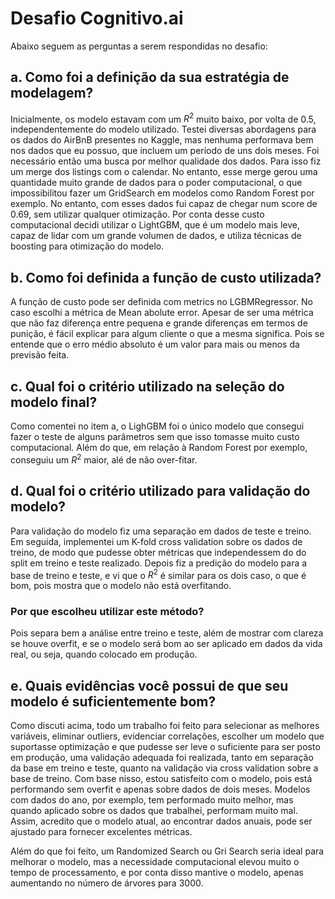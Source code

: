 # Desafio Cognitivo.ai

Abaixo seguem as perguntas a serem respondidas no desafio:

## a. Como foi a definição da sua estratégia de modelagem?

Inicialmente, os modelo estavam com um $R^2$ muito baixo, por volta de 0.5, independentemente do modelo utilizado. Testei diversas abordagens para os dados do AirBnB presentes no Kaggle, mas nenhuma performava bem nos dados que eu possuo, que incluem um período de uns dois meses. Foi necessário então uma busca por melhor qualidade dos dados. Para isso fiz um merge dos listings com o calendar. No entanto, esse merge gerou uma quantidade muito grande de dados para o poder computacional, o que impossibilitou fazer um GridSearch em modelos como Random Forest por exemplo. No entanto, com esses dados fui capaz de chegar num score de 0.69, sem utilizar qualquer otimização. Por conta desse custo computacional decidi utilizar o LightGBM, que é um modelo mais leve, capaz de lidar com um grande volumen de dados, e utiliza técnicas de boosting para otimização do modelo.

 ## b. Como foi definida a função de custo utilizada?

A função de custo pode ser definida com metrics no LGBMRegressor. No caso escolhi a métrica de Mean abolute error. Apesar de ser uma métrica que não faz diferença entre pequena e grande diferenças em termos de punição, é fácil explicar para algum cliente o que a mesma significa. Pois se entende que o erro médio absoluto é um valor para mais ou menos da previsão feita.

## c. Qual foi o critério utilizado na seleção do modelo final?

Como comentei no item a, o LighGBM foi o único modelo que consegui fazer o teste de alguns parâmetros sem que isso tomasse muito custo computacional. Além do que, em relação à Random Forest por exemplo, conseguiu um $R^2$ maior, alé de não over-fitar.

## d. Qual foi o critério utilizado para validação do modelo?

Para validação do modelo fiz uma separação em dados de teste e treino. Em seguida, implementei um K-fold cross validation sobre os dados de treino, de modo que pudesse obter métricas que independessem do do split em treino e teste realizado. Depois fiz a predição do modelo para a base de treino e teste, e vi que o $R^2$ é similar para os dois caso, o que é bom, pois mostra que o modelo não está overfitando. 

### Por que escolheu utilizar este método?
Pois separa bem a análise entre treino e teste, além de mostrar com clareza se houve overfit, e se o modelo será bom ao ser aplicado em dados da vida real, ou seja, quando colocado em produção.

## e. Quais evidências você possui de que seu modelo é suficientemente bom?

Como discuti acima, todo um trabalho foi feito para selecionar as melhores variáveis, eliminar outliers, evidenciar correlações, escolher um modelo que suportasse optimização e que pudesse ser leve o suficiente para ser posto em produção, uma validação adequada foi realizada, tanto em separação da base em treino e teste, quanto na validação via cross validation sobre a base de treino. Com base nisso, estou satisfeito com o modelo, pois está performando sem overfit e apenas sobre dados de dois meses. Modelos com dados do ano, por exemplo, tem performado muito melhor, mas quando aplicado sobre os dados que trabalhei, performam muito mal. Assim, acredito que o modelo atual, ao encontrar dados anuais, pode ser ajustado para fornecer excelentes métricas.

Além do que foi feito, um Randomized Search ou Gri Search seria ideal para melhorar o modelo, mas a necessidade computacional elevou muito o tempo de processamento, e por conta disso mantive o modelo, apenas aumentando no número de árvores para 3000.